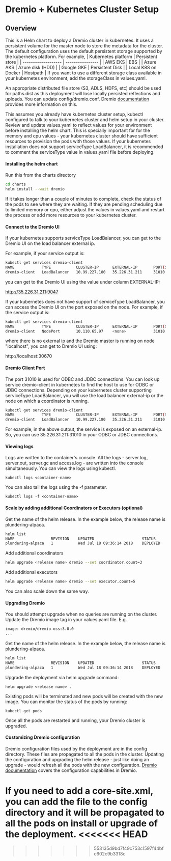 # Dremio + Kubernetes Cluster Setup

## Overview

This is a Helm chart to deploy a Dremio cluster in kubernetes. It uses a persistent volume for the master node to store the metadata for the cluster. The default configuration uses the default persistent storage supported by the kubernetes platform. For example,
| Kubernetes platform | Persistent store |
| ------------------- | ---------------- |
| AWS EKS             | EBS              |
| Azure AKS           | Azure disk (HDD) |
| Google GKE          | Persistent Disk  |
| Local K8S on Docker | Hostpath         |
If you want to use a different storage class available in your kubernetes environment, add the storageClass in values.yaml.

An appropriate distributed file store (S3, ADLS, HDFS, etc) should be used for paths.dist as this deployment will lose locally persisted reflections and uploads. You can update config/dremio.conf. Dremio [documentation](https://docs.dremio.com/deployment/distributed-storage.html) provides more information on this.

This assumes you already have kubernetes cluster setup, kubectl configured to talk to your kubernetes cluster and helm setup in your cluster. Review and update values.yaml to reflect values for your environment before installing the helm chart. This is specially important for for the memory and cpu values - your kubernetes cluster should have sufficient resources to provision the pods with those values. If your kubernetes installation does not support serviceType LoadBalancer, it is recommended to comment the serviceType value in values.yaml file before deploying.

#### Installing the helm chart
Run this from the charts directory
```bash
cd charts
helm install --wait dremio
```
If it takes longer than a couple of minutes to complete, check the status of the pods to see where they are waiting. If they are pending scheduling due to limited memory or cpu, either adjust the values in values.yaml and restart the process or add more resources to your kubernetes cluster.

#### Connect to the Dremio UI
If your kubernetes supports serviceType LoadBalancer, you can get to the Dremio UI on the load balancer external ip.

For example, if your service output is:

```bash
kubectl get services dremio-client
NAME            TYPE           CLUSTER-IP      EXTERNAL-IP       PORT(S)                          AGE
dremio-client   LoadBalancer   10.99.227.180   35.226.31.211     31010:32260/TCP,9047:30620/TCP   2d
```

you can get to the Dremio UI using the value under column EXTERNAL-IP:

http://35.226.31.211:9047

If your kubernetes does not have support of serviceType LoadBalancer, you can access the Dremio UI on the port exposed on the node. For example, if the service output is:

```bash
kubectl get services dremio-client
NAME            TYPE           CLUSTER-IP      EXTERNAL-IP       PORT(S)                          AGE
dremio-client   NodePort       10.110.65.97    <none>            31010:32390/TCP,9047:30670/TCP   1h
```
where there is no external ip and the Dremio master is running on node "localhost", you can get to Dremio UI using:

http://localhost:30670


#### Dremio Client Port
The port 31010 is used for ODBC and JDBC connections. You can look up service dremio-client in kubernetes to find the host to use for ODBC or JDBC connections. Depending on your kubernetes cluster supporting serviceType LoadBalancer, you will use the load balancer external-ip or the node on which a coordinator is running.

```bash
kubectl get services dremio-client
NAME            TYPE           CLUSTER-IP      EXTERNAL-IP       PORT(S)                          AGE
dremio-client   LoadBalancer   10.99.227.180   35.226.31.211     31010:32260/TCP,9047:30620/TCP   2d
```

For example, in the above output, the service is exposed on an external-ip. So, you can use 35.226.31.211:31010 in your ODBC or JDBC connections.

#### Viewing logs
Logs are written to the container's console. All the logs - server.log, server.out, server.gc and access.log - are written into the console simultaneously. You can view the logs using kubectl.
```
kubectl logs <container-name>
```
You can also tail the logs using the -f parameter.
```
kubectl logs -f <container-name>
```

#### Scale by adding additional Coordinators or Executors (optional)
Get the name of the helm release. In the example below, the release name is plundering-alpaca.
```bash
helm list
NAME             	REVISION	UPDATED                 	STATUS  	CHART       	NAMESPACE
plundering-alpaca	1       	Wed Jul 18 09:36:14 2018	DEPLOYED	dremio-0.0.5	default
```

Add additional coordinators
```bash
helm upgrade <release name> dremio --set coordinator.count=3
```

Add additional executors
```bash
helm upgrade <release name> dremio --set executor.count=5
```

You can also scale down the same way.

#### Upgrading Dremio
You should attempt upgrade when no queries are running on the cluster. Update the Dremio image tag in your values.yaml file. E.g.
```bash
image: dremio/dremio-oss:3.0.0
...
```

Get the name of the helm release. In the example below, the release name is plundering-alpaca.
```bash
helm list
NAME             	REVISION	UPDATED                 	STATUS  	CHART       	NAMESPACE
plundering-alpaca	1       	Wed Jul 18 09:36:14 2018	DEPLOYED	dremio-0.0.5	default
```

Upgrade the deployment via helm upgrade command:
```
helm upgrade <release name> .
```

Existing pods will be terminated and new pods will be created with the new image. You can
monitor the status of the pods by running:
```
kubectl get pods
```

Once all the pods are restarted and running, your Dremio cluster is upgraded.

#### Customizing Dremio configuration

Dremio configuration files used by the deployment are in the config directory. These files are propagated to all the pods in the cluster. Updating the configuration and upgrading the helm release - just like doing an upgrade - would refresh all the pods with the new configuration. [Dremio documentation](https://docs.dremio.com/deployment/README-config.html) covers the configuration capabilities in Dremio.

If you need to add a core-site.xml, you can add the file to the config directory and it will be propagated to all the pods on install or upgrade of the deployment.
<<<<<<< HEAD
=======

>>>>>>> 553135d9bd7f49c753c1597f44bfc602c9b3318c
